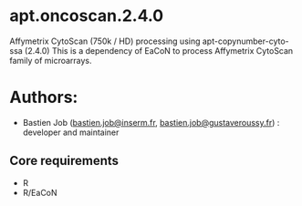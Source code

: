 # apt.oncoscan.2.4.0

Affymetrix CytoScan (750k / HD) processing using apt-copynumber-cyto-ssa (2.4.0)
This is a dependency of EaCoN to process Affymetrix CytoScan family of microarrays.

# Authors: 
 - Bastien Job (bastien.job@inserm.fr, bastien.job@gustaveroussy.fr) : developer and maintainer

## Core requirements

- R
- R/EaCoN

